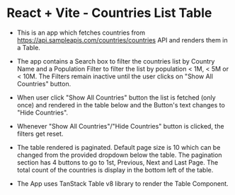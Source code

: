 # React + Vite - Countries List Table

- This is an app which fetches countries from https://api.sampleapis.com/countries/countries API and renders them in a Table.

- The app contains a Search box to filter the countries list by Country Name and a Population Filter to filter the list by population < 1M, < 5M or < 10M.
The Filters remain inactive until the user clicks on "Show All Countries" button.

- When user click "Show All Countries" button the list is fetched (only once) and rendered in the table below and the Button's text changes to "Hide Countries".

- Whenever "Show All Countries"/"Hide Countries" button is clicked, the filters get reset.

- The table rendered is paginated. Default page size is 10 which can be changed from the provided dropdown below the table. The pagination section has 4 buttons to go to 1st, Previous, Next and Last Page. The total count of the countries is display in the bottom left of the table.

- The App uses TanStack Table v8 library to render the Table Component.
